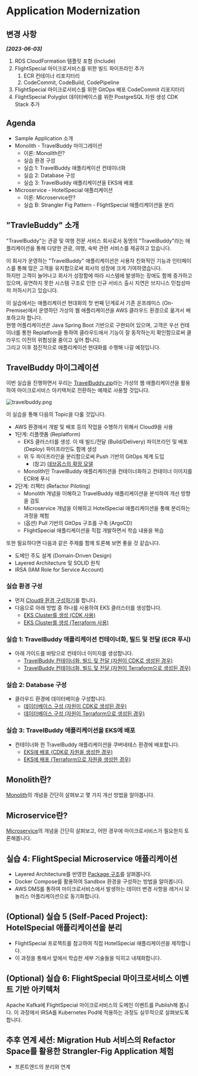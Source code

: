 # Application Modernization

## 변경 사항<br>
***[2023-06-03]***
1. RDS CloudFormation 템플릿 포함 (Include)
2. FlightSpecial 마이크로서비스를 위한 빌드 파이프라인 추가
   1. ECR 컨테이너 리포지터리
   2. CodeCommit, CodeBuild, CodePipeline
3. FlightSpecial 마이크로서비스를 위한 GitOps 배포 CodeCommit 리포지터리
4. FlightSpecial Polyglot 데이터베이스를 위한 PostgreSQL 자원 생성 CDK Stack 추가


## Agenda

- Sample Application 소개
- Monolith - TravelBuddy 마이그레이션
  - 이론: Monolith란?
  - 실습 환경 구성
  - 실습 1: TravelBuddy 애플리케이션 컨테이너화
  - 실습 2: Database 구성
  - 실습 3: TravelBuddy 애플리케이션을 EKS에 배포
- Microservice - HotelSpecial 애플리케이션
  - 이론: Microservice란?
  - 실습 B: Strangler Fig Pattern - FlightSpecial 애플리케이션을 분리

## "TravleBuddy" 소개
"TravelBuddy"는 관광 및 여행 전문 서비스 회사로서 동명의 "TravelBuddy"라는 애플리케이션을 통해 다양한 관광, 여행, 숙박 관련 서비스를 제공하고 있습니다.<br>

이 회사가 운영하는 "TravelBuddy" 애플리케이션은 사용자 친화적인 기능과 인터페이스를 통해 많은 고객을 유치함으로써 회사의 성장에 크게 기여하였습니다.<br>
하지만 고객이 늘어나고 회사가 성장함에 따라 시스템에 발생하는 장애도 함께 증가하고 있으며, 유연하지 못한 시스템 구조로 인한 신규 서비스 출시 지연은 브지니스 민첩성마저 저하시키고 있습니다.<br>

이 실습에서는 애플리케이션 현대화의 첫 번째 단계로서 기존 온프레미스 (On-Premise)에서 운영하던 가상의 웹 애플리케이션을 AWS 클라우드 환경으로 옮겨서 배포하고자 합니다.<br>
현행 어플리케이션은 Java Spring Boot 기반으로 구현되어 있으며, 고객은 우선 컨테이너를 통한 Replatfom을 통하여 클라우드에서 기능이 잘 동작하는지 확인함으로써 클라우드 이전의 위험성을 줄이고 싶어 합니다.<br>
그리고 이후 점진적으로 애플리케이션 현대화를 수행해 나갈 예정입니다.

## TravelBuddy 마이그레이션
이번 실습을 진행하면서 우리는 [TravelBuddy.zip](https://workshops.devax.academy/monoliths-to-microservices/module1/files/TravelBuddy.zip)라는 가상의 웹 애플리케이션을 활용하여 마이크로서비스 아키텍처로 전환하는 예제로 사용할 것입니다.

![travelbuddy.png](./docs/assets/travelbuddy.png)

이 실습을 통해 다음의 Topic을 다룰 것입니다.
- AWS 환경에서 개발 및 배포 등의 작업을 수행하기 위해서 Cloud9을 사용
- 1단계: 리플랫폼 (Replatform)
  - EKS 클러스터를 생성. 이 때 빌드/전달 (Build/Delivery) 파이프라인 및 배포 (Deploy) 파이프라인도 함께 생성
  - 위 두 파이프라인을 분리함으로써 Push 기반의 GitOps 체계 도입
    - (참고) [데브옵스의 확장 모델](https://www.samsungsds.com/kr/insights/gitops.html)
  - Monolith인 TravelBuddy 애플리케이션을 컨테이너화하고 컨테이너 이미지를 ECR에 푸시
- 2단계: 리팩터 (Refactor Piloting)
  - Monolith 개념을 이해하고 TravelBuddy 애플리케이션을 분석하여 개선 방향을 검토
  - Microservice 개념을 이해하고 HotelSpecial 애플리케이션을 통해 분리하는 과정을 체험
  - (옵션) Pull 기반의 GitOps 구조를 구축 (ArgoCD)
  - FlightSpecial 애플리케이션을 직접 개발하면서 학습 내용을 복습

또한 필요하다면 다음과 같은 주제를 함께 토론해 보면 좋을 것 같습니다.<br>
- 도메인 주도 설계 (Domain-Driven Design)
- Layered Architecture 및 SOLID 원칙
- IRSA (IAM Role for Service Account)

### 실습 환경 구성
- 먼저 [Cloud9 환경 구성하기](./docs/cloud9-latest.md)를 합니다.
- 다음으로 아래 방법 중 하나를 사용하여 EKS 클러스터를 생성합니다.
  - [EKS Cluster를 생성 (CDK 사용)](./docs/eks-cluster-cdk.md)
  - [EKS Cluster를 생성 (Terraform 사용)](./docs/eks-cluster-terraform.md)

### 실습 1: TravelBuddy 애플리케이션 컨테이너화, 빌드 및 전달 (ECR 푸시)

- 아래 가이드를 바탕으로 컨테이너 이미지를 생성합니다.
  - [TravelBuddy 컨테이너화, 빌드 및 전달 (자원이 CDK로 생성된 경우)](./docs/containerize.md) 
  - [TravelBuddy 컨테이너화, 빌드 및 전달 (자원이 Terraform으로 생성된 경우)](./docs/containerize-terraform.md) 

### 실습 2: Database 구성

- 클라우드 환경에 데이터베이슬 구성합니다.
  - [데이터베이스 구성 (자원이 CDK로 생성된 경우)](./docs/database.md)
  - [데이터베이스 구성 (자원이 Terraform으로 생성된 경우)](./docs/database-terraform.md)

### 실습 3: TravelBuddy 애플리케이션을 EKS에 배포

- 컨테이너화 한 TravelBuddy 애플리케이션을 쿠버네테스 환경에 배포합니다.
  -  [EKS에 배포 (CDK로 자원을 생성한 경우)](./docs/deploy.md)
  -  [EKS에 배포 (Terraform으로 자원을 생성한 경우)](./docs/deploy-terraform.md)

## Monolith란?

[Monolith](./docs/monolith.md)의 개념을 간단히 살펴보고 몇 가지 개선 방법을 알아봅니다.

## Microservice란?

[Microservice](./docs/microservices.md)의 개념을 간단히 살펴보고, 어떤 경우에 마이크로서비스가 필요한지 토론해봅니다.

## 실습 4: FlightSpecial Microservice 애플리케이션

- Layered Architecture를 반영한 [Package 구조](./docs/package.md)를 살펴봅니다.
- Docker Compose를 활용하여 Sandbox 환경을 구성하는 방법을 알아봅니다.
- AWS DMS를 통하여 마이크로서비스에서 발생하는 데이터 변경 사항을 레거시 모놀리스 어플리케이션으로 동기화합니다.

## (Optional) 실습 5 (Self-Paced Project): HotelSpecial 애플리케이션을 분리
- FlightSpecial 프로젝트를 참고하여 직접 HotelSpecial 애플리케이션을 제작합니다.
- 이 과정을 통해서 앞에서 학습한 세부 기술들을 익히고 내재화합니다.

## (Optional) 실습 6: FlightSpecial 마이크로서비스 이벤트 기반 아키텍처
Apache Kafka에 FlightSpecial 마이크로서비스의 도메인 이벤트를 Publish해 봅니다. 이 과정에서 IRSA를 Kubernetes Pod에 적용하는 과정도 실무적으로 살펴보도록 합니다.

## 추후 연계 세션: Migration Hub 서비스의 Refactor Space를 활용한 Strangler-Fig Application 체험
- 프론트엔드의 분리와 연계
